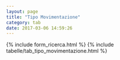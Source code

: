 ```yaml
---
layout: page
title: "Tipo Movimentazione"
category: tab
date: 2017-03-06 14:59:26
---
```


{% include form_ricerca.html %}
{% include tabelle/tab_tipo_movimentazione.html %}

